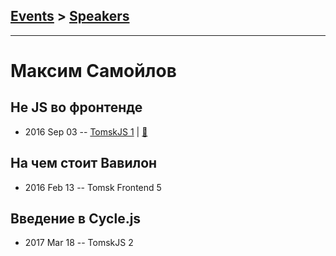 ## [Events](../README.md) > [Speakers](../speakers.md)
---

# Максим Самойлов

## Не JS во фронтенде
- 2016 Sep 03 -- [TomskJS 1](https://www.youtube.com/watch?v=055iMp4zhmM)  | [:notebook:](https://www.slideshare.net/Nitive/js-65667405)  
## На чем стоит Вавилон
- 2016 Feb 13 -- Tomsk Frontend 5    
## Введение в Cycle.js
- 2017 Mar 18 -- TomskJS 2    
